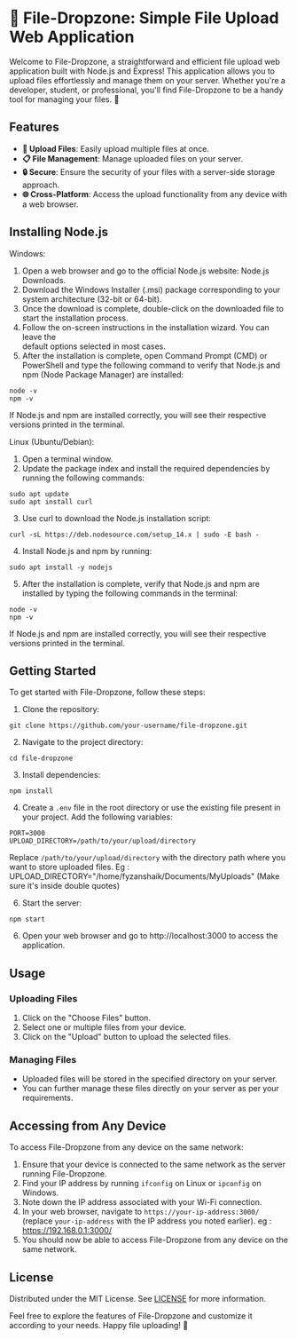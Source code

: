 # 🚀 File-Dropzone: Simple File Upload Web Application

Welcome to File-Dropzone, a straightforward and efficient file upload web application built with Node.js and Express! This application allows you to upload files effortlessly and manage them on your server. Whether you're a developer, student, or professional, you'll find File-Dropzone to be a handy tool for managing your files. 📁

## Features

- **📁 Upload Files**: Easily upload multiple files at once.
- **📋 File Management**: Manage uploaded files on your server.
- **🔒 Secure**: Ensure the security of your files with a server-side storage approach.
- **🌐 Cross-Platform**: Access the upload functionality from any device with a web browser.

## Installing Node.js
Windows:
1. Open a web browser and go to the official Node.js website: Node.js Downloads.
2. Download the Windows Installer (.msi) package corresponding to your system 
   architecture (32-bit or 64-bit).
3. Once the download is complete, double-click on the downloaded file to start the 
   installation process.
4. Follow the on-screen instructions in the installation wizard. You can leave the       
    default options selected in most cases.
5. After the installation is complete, open Command Prompt (CMD) or PowerShell and type 
   the following command to verify that Node.js and npm (Node Package Manager) are 
   installed:
```
node -v
npm -v
```
If Node.js and npm are installed correctly, you will see their respective versions printed in the terminal.

Linux (Ubuntu/Debian):
1. Open a terminal window.
2. Update the package index and install the required dependencies by running the following commands:
```
sudo apt update
sudo apt install curl
```
3. Use curl to download the Node.js installation script:
```
curl -sL https://deb.nodesource.com/setup_14.x | sudo -E bash -
```
4. Install Node.js and npm by running:
```
sudo apt install -y nodejs
```
5. After the installation is complete, verify that Node.js and npm are installed by typing the following commands in the terminal:
```
node -v
npm -v
```
If Node.js and npm are installed correctly, you will see their respective versions printed in the terminal.

## Getting Started

To get started with File-Dropzone, follow these steps:

1. Clone the repository:
```
git clone https://github.com/your-username/file-dropzone.git
```
2. Navigate to the project directory:
```
cd file-dropzone
```
3. Install dependencies:
```
npm install
```
4. Create a `.env` file in the root directory or use the existing file present in your project. Add the following variables:
```
PORT=3000
UPLOAD_DIRECTORY=/path/to/your/upload/directory
```
Replace `/path/to/your/upload/directory` with the directory path where you want to store uploaded files.
Eg : UPLOAD_DIRECTORY="/home/fyzanshaik/Documents/MyUploads" (Make sure it's inside double quotes)

6. Start the server:
```
npm start
```
6. Open your web browser and go to http://localhost:3000 to access the application.

## Usage

### Uploading Files

1. Click on the "Choose Files" button.
2. Select one or multiple files from your device.
3. Click on the "Upload" button to upload the selected files.

### Managing Files

- Uploaded files will be stored in the specified directory on your server.
- You can further manage these files directly on your server as per your requirements.

## Accessing from Any Device

To access File-Dropzone from any device on the same network:

1. Ensure that your device is connected to the same network as the server running File-Dropzone.
2. Find your IP address by running `ifconfig` on Linux or `ipconfig` on Windows.
3. Note down the IP address associated with your Wi-Fi connection.
4. In your web browser, navigate to `https://your-ip-address:3000/` (replace `your-ip-address` with the IP address you noted earlier).
   eg : https://192.168.0.1:3000/
6. You should now be able to access File-Dropzone from any device on the same network.
## License

Distributed under the MIT License. See [LICENSE](LICENSE) for more information.

Feel free to explore the features of File-Dropzone and customize it according to your needs. Happy file uploading! 🚀
